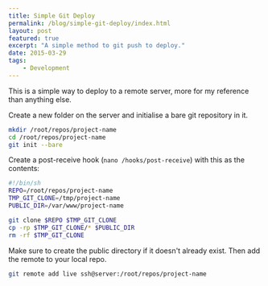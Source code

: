 ```yaml
---
title: Simple Git Deploy
permalink: /blog/simple-git-deploy/index.html
layout: post
featured: true
excerpt: "A simple method to git push to deploy."
date: 2015-03-29
tags:
    - Development
---
```


This is a simple way to deploy to a remote server, more for my reference than anything else.

Create a new folder on the server and initialise a bare git repository in it.

```bash
mkdir /root/repos/project-name
cd /root/repos/project-name
git init --bare
```

Create a post-receive hook (`nano /hooks/post-receive`) with this as the contents:

```bash
#!/bin/sh
REPO=/root/repos/project-name
TMP_GIT_CLONE=/tmp/project-name
PUBLIC_DIR=/var/www/project-name

git clone $REPO $TMP_GIT_CLONE
cp -rp $TMP_GIT_CLONE/* $PUBLIC_DIR
rm -rf $TMP_GIT_CLONE
```
Make sure to create the public directory if it doesn't already exist. Then add the remote to your local repo.

```bash
git remote add live ssh@server:/root/repos/project-name
```
